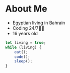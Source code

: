 # **About Me**

* Egyptian living in Bahrain
* Coding 24/7🐱‍💻
* 16 years old

```javascript
let living = true;
while (living) {
    eat();
    code();
    sleep();
}
```
